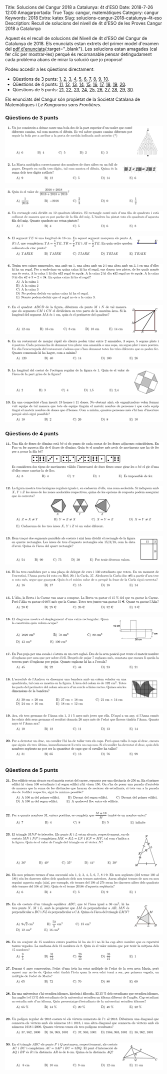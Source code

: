Title: Solucions del Cangur 2018 a Catalunya: 4t d'ESO
Date: 2018-7-26 12:00
Amagarportada: True
Tags: cangur, matemàtiques
Category: cangur
Keywords: 2018
Extra: katex
Slug: solucions-cangur-2018-catalunya-4t-eso
Description: Recull de solucions del nivell de 4t d'ESO de les Proves Cangur 2018 a Catalunya

Aquest és el recull de solucions del Nivell de 4t d'ESO del Cangur de Catalunya de 2018. Els enunciats estan extrets del primer model d'examen del [pdf d'enunciats]({filename}enunciat_2018_cat_4t_eso.pdf){:target="_blank"}. Les solucions estan amagades (cal fer clic per mostrar-les) perquè és recomanable pensar detingudament cada problema abans de mirar la solució que jo proposo!

Podeu accedir a les qüestions directament:

* Qüestions de 3 punts: [1](#questio-1), [2](#questio-2), [3](#questio-3), [4](#questio-4), [5](#questio-5), [6](#questio-6), [7](#questio-7), [8](#questio-8), [9](#questio-9), [10](#questio-10).
* Qüestions de 4 punts: [11](#questio-11), [12](#questio-12), [13](#questio-13), [14](#questio-14), [15](#questio-15), [16](#questio-16), [17](#questio-17), [18](#questio-18), [19](#questio-19), [20](#questio-20).
* Qüestions de 5 punts: [21](#questio-21), [22](#questio-22), [23](#questio-23), [24](#questio-24), [25](#questio-25), [26](#questio-26), [27](#questio-27), [28](#questio-28), [29](#questio-29), [30](#questio-30).

Els enunciats del Cangur són propietat de la Societat Catalana de Matemàtiques i *Le Kangourou sans Frontières*.

### Qüestions de 3 punts

![Enunciat 1, nivell de 4t d'ESO del Cangur 2018 a Catalunya](enunciats/01.png)



![Enunciat 2, nivell de 4t d'ESO del Cangur 2018 a Catalunya](enunciats/02.png)



![Enunciat 3, nivell de 4t d'ESO del Cangur 2018 a Catalunya](enunciats/03.png)



![Enunciat 4, nivell de 4t d'ESO del Cangur 2018 a Catalunya](enunciats/04.png)



![Enunciat 5, nivell de 4t d'ESO del Cangur 2018 a Catalunya](enunciats/05.png)



![Enunciat 6, nivell de 4t d'ESO del Cangur 2018 a Catalunya](enunciats/06.png)



![Enunciat 7, nivell de 4t d'ESO del Cangur 2018 a Catalunya](enunciats/07.png)



![Enunciat 8, nivell de 4t d'ESO del Cangur 2018 a Catalunya](enunciats/08.png)



![Enunciat 9, nivell de 4t d'ESO del Cangur 2018 a Catalunya](enunciats/09.png)



![Enunciat 10, nivell de 4t d'ESO del Cangur 2018 a Catalunya](enunciats/10.png)



### Qüestions de 4 punts

![Enunciat 11, nivell de 4t d'ESO del Cangur 2018 a Catalunya](enunciats/11.png)



![Enunciat 12, nivell de 4t d'ESO del Cangur 2018 a Catalunya](enunciats/12.png)



![Enunciat 13, nivell de 4t d'ESO del Cangur 2018 a Catalunya](enunciats/13.png)



![Enunciat 14, nivell de 4t d'ESO del Cangur 2018 a Catalunya](enunciats/14.png)



![Enunciat 15, nivell de 4t d'ESO del Cangur 2018 a Catalunya](enunciats/15.png)



![Enunciat 16, nivell de 4t d'ESO del Cangur 2018 a Catalunya](enunciats/16.png)



![Enunciat 17, nivell de 4t d'ESO del Cangur 2018 a Catalunya](enunciats/17.png)



![Enunciat 18, nivell de 4t d'ESO del Cangur 2018 a Catalunya](enunciats/18.png)



![Enunciat 19, nivell de 4t d'ESO del Cangur 2018 a Catalunya](enunciats/19.png)



![Enunciat 20, nivell de 4t d'ESO del Cangur 2018 a Catalunya](enunciats/20.png)



### Qüestions de 5 punts

![Enunciat 21, nivell de 4t d'ESO del Cangur 2018 a Catalunya](enunciats/21.png)



![Enunciat 22, nivell de 4t d'ESO del Cangur 2018 a Catalunya](enunciats/22.png)



![Enunciat 23, nivell de 4t d'ESO del Cangur 2018 a Catalunya](enunciats/23.png)



![Enunciat 24, nivell de 4t d'ESO del Cangur 2018 a Catalunya](enunciats/24.png)



![Enunciat 25, nivell de 4t d'ESO del Cangur 2018 a Catalunya](enunciats/25.png)



![Enunciat 26, nivell de 4t d'ESO del Cangur 2018 a Catalunya](enunciats/26.png)



![Enunciat 27, nivell de 4t d'ESO del Cangur 2018 a Catalunya](enunciats/27.png)



![Enunciat 28, nivell de 4t d'ESO del Cangur 2018 a Catalunya](enunciats/28.png)



![Enunciat 29, nivell de 4t d'ESO del Cangur 2018 a Catalunya](enunciats/29.png)



![Enunciat 30, nivell de 4t d'ESO del Cangur 2018 a Catalunya](enunciats/30.png)



